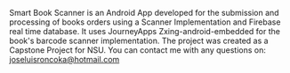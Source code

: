 Smart Book Scanner is an Android App developed for the submission and processing of books orders using a Scanner Implementation and Firebase real time database. 
It uses JourneyApps Zxing-android-embedded for the book's barcode scanner implementation. 
The project was created as a Capstone Project for NSU. 
You can contact me with any questions on: joseluisroncoka@hotmail.com
